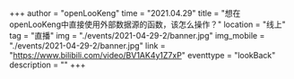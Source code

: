 +++
author = "openLooKeng"
time = "2021.04.29"
title = "想在openLooKeng中直接使用外部数据源的函数，该怎么操作？"
location = "线上"
tag = "直播"
img = "./events/2021-04-29-2/banner.jpg"
img_mobile = "./events/2021-04-29-2/banner.jpg"
link = "https://www.bilibili.com/video/BV1AK4y1Z7xP"
eventtype = "lookBack"
description = ""
+++